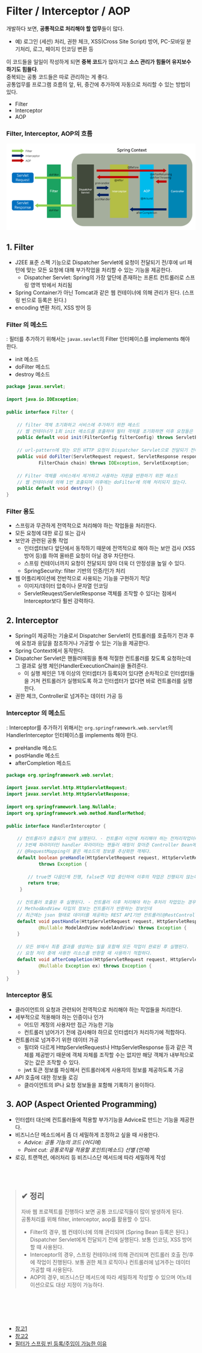
# Filter / Interceptor / AOP

개발하다 보면, **공통적으로 처리해야 할 업무**들이 많다.  
- 예) 로그인 (세션) 처리, 권한 체크, XSS(Cross Site Script) 방어, PC-모바일 분기처리, 로그, 페이지 인코딩 변환 등

이 코드들을 일일이 작성하게 되면 **중복 코드**가 많아지고 **소스 관리가 힘들어 유지보수 하기도 힘들다**.  
중복되는 공통 코드들은 따로 관리하는 게 좋다.  
공통업무를 프로그램 흐름의 앞, 뒤, 중간에 추가하여 자동으로 처리할 수 있는 방법이 있다.
- Filter
- Interceptor
- AOP

### Filter, Interceptor, AOP의 흐름
![FLOW](https://github.com/ChaerinYu/Today-I-Learned/raw/main/Spring/images/filterinterceptoraop.png)




## 1. Filter
- J2EE 표준 스펙 기능으로 Dispatcher Servlet에 요청이 전달되기 전/후에 url 패턴에 맞는 모든 요청에 대해 부가작업을 처리할 수 있는 기능을 제공한다.
  - Dispatcher Servlet: Spring의 가장 앞단에 존재하는 프론트 컨트롤러로 스프링 영역 밖에서 처리됨
- Spring Container가 아닌 Tomcat과 같은 웹 컨테이너에 의해 관리가 된다. (스프링 빈으로 등록은 된다.)
- encoding 변환 처리, XSS 방어 등

### Filter 의 메소드
: 필터를 추가하기 위해서는 `javax.sevlet`의 Filter 인터페이스를 implements 해야 한다.
- init 메소드
- doFilter 메소드
- destroy 메소드

``` java
package javax.servlet;

import java.io.IOException;

public interface Filter {

    // filter 객체 초기화하고 서비스에 추가하기 위한 메소드
    // 웹 컨테이너가 1회 init 메소드를 호출하여 필터 객체를 초기화하면 이후 요청들은 doFilter를 통해 처리된다.
    public default void init(FilterConfig filterConfig) throws ServletException {}

    // url-pattern에 맞는 모든 HTTP 요청이 Dispatcher Servlet으로 전달되기 전에 웹 컨테이너에 의해 실행되는 메소드
    public void doFilter(ServletRequest request, ServletResponse response,
            FilterChain chain) throws IOException, ServletException;

    // Filter 객체를 서비스에서 제거하고 사용하는 자원을 반환하기 위한 메소드
    // 웹 컨테이너에 의해 1번 호출되며 이후에는 doFilter에 의해 처리되지 않는다.
    public default void destroy() {}
}
```

### Filter 용도
- 스프링과 무관하게 전역적으로 처리해야 하는 작업들을 처리한다.
- 모든 요청에 대한 로깅 또는 감사
- 보안과 관련된 공통 작업
  - 인터셉터보다 앞단에서 동작하기 때문에 전역적으로 해야 하는 보안 검사 (XSS 방어 등)를 하여 올바른 요청이 아닐 경우 차단한다.
  - 스프링 컨테이너까지 요청이 전달되지 않아 더욱 더 안정성을 높일 수 있다.
  - SpringSecurity: filter 기반의 인증/인가 처리
- 웹 어플리케이션에 전반적으로 사용되는 기능을 구현하기 적당
  - 이미지/데이터 압축이나 문자열 인코딩
  - ServletReuqest/ServletResponse 객체를 조작할 수 있다는 점에서 Interceptor보다 훨씬 강력하다.




## 2. Interceptor
- Spring이 제공하는 기술로서 Dispatcher Servlet이 컨트롤러를 호출하기 전과 후에 요청과 응답을 참조하거나 가공할 수 있는 기능을 제공한다.
- Spring Context에서 동작한다.
- Dispatcher Servlet은 핸들러매핑을 통해 적절한 컨트롤러를 찾도록 요청하는데 그 결과로 실행 체인(HandlerExecutionChain)을 돌려준다.
  - 이 실행 체인은 1개 이상의 인터셉터가 등록되어 있다면 순차적으로 인터셉터들을 거쳐 컨트롤러가 실행되도록 하고 인터셉터가 없다면 바로 컨트롤러를 실행한다.
- 권한 체크, Controller로 넘겨주는 데이터 가공 등

### Interceptor 의 메소드
: Interceptor를 추가하기 위해서는 `org.springframework.web.servlet`의 HandlerInterceptor 인터페이스를 implements 해야 한다.
- preHandle 메소드
- postHandle 메소드
- afterCompletion 메소드

``` java
package org.springframework.web.servlet;

import javax.servlet.http.HttpServletRequest;
import javax.servlet.http.HttpServletResponse;

import org.springframework.lang.Nullable;
import org.springframework.web.method.HandlerMethod;

public interface HandlerInterceptor {

    // 컨트롤러가 호출되기 전에 실행된다. - 컨트롤러 이전에 처리해야 하는 전처리작업이나 요청정보를 가공하거나 추가하는 경우에 사용한다.
    // 3번째 파라미터인 handler 파라미터는 핸들러 매핑이 찾아준 Controller Bean에 매핑되는 HandlerMethod라는 새로운 타입의 객체로서
    // @RequestMapping이 붙은 메소드의 정보를 추상화한 객체다.
    default boolean preHandle(HttpServletRequest request, HttpServletResponse response, Object handler)
			throws Exception {

        // true면 다음단계 진행, false면 작업 중단하여 이후의 작업은 진행되지 않는다.
        return true;
     }
	
    // 컨트롤러 호출된 후 실행된다. - 컨트롤러 이후 처리해야 하는 후처리 작업있는 경우 사용한다.
    // MethodAndView 타입의 정보는 컨트롤러가 반환하는 정보인데 
    // 최근에는 json 형태로 데이터를 제공하는 REST API기반 컨트롤러(@RestController)를 만들면서 자주 사용되지 않는다.
    default void postHandle(HttpServletRequest request, HttpServletResponse response, Object handler,
            @Nullable ModelAndView modelAndView) throws Exception {
    }
    
    // 모든 뷰에서 최종 결과를 생성하는 일을 포함해 모든 작업이 완료된 후 실행된다.
    // 요청 처리 중에 사용한 리소스를 반환할 때 사용하기 적합하다.
    default void afterCompletion(HttpServletRequest request, HttpServletResponse response, Object handler,
            @Nullable Exception ex) throws Exception {
    }
}
```

### Interceptor 용도
- 클라이언트의 요청과 관련되어 전역적으로 처리해야 하는 작업들을 처리한다.
- 세부적으로 적용해야 하는 인증이나 인가
  - 어드민 계정의 사용자만 접근 가능한 기능
  - 컨트롤러 넘어가기 전에 검사해야 하므로 인터셉터가 처리하기에 적합하다.
- 컨트롤러로 넘겨주기 위한 데이터 가공
  - 필터와 다르게 HttpServletRequest나 HttpServletResponse 등과 같은 객체를 제공받기 때문에 객체 자체를 조작할 수는 없지만
    해당 객체가 내부적으로 갖는 값은 조작할 수 있다.
  - jwt 토큰 정보를 파싱해서 컨트롤러에게 사용자의 정보를 제공하도록 가공
- API 호출에 대한 정보들 로깅
  - 클라이언트의 IP나 요청 정보들을 포함해 기록하기 용이하다.


## 3. AOP (Aspect Oriented Programming)
- 인터셉터 대신에 컨트롤러들에 적용할 부가기능을 Advice로 만드는 기능을 제공한다.
- 비즈니스단 메소드에서 좀 더 세밀하게 조정하고 싶을 때 사용한다.
  - *Advice: 공통 기능의 코드 (어디에)*
  - *Point cut: 공통로직을 적용할 포인트(메소드) 선별 (언제)*
- 로깅, 트랜잭션, 에러처리 등 비즈니스단 메서드에 따라 세밀하게 작성


<br/><br/>


> ## ✔ 정리
> 자바 웹 프로젝트를 진행하다 보면 공통 코드/로직들이 많이 발생하게 된다.  
> 공통처리를 위해 filter, interceptor, aop를 활용할 수 있다.  
> - Filter의 경우, 웹 컨테이너에 의해 관리되며 (Spring Bean 등록은 된다.) Dispatcher Servlet에게 전달되기 전에 실행된다. 보통 인코딩, XSS 방어할 때 사용된다.   
> - Interceptor의 경우, 스프링 컨테이너에 의해 관리되며 컨트롤러 호출 전/후에 작업이 진행된다. 보통 권한 체크 로직이나 컨트롤러에 넘겨주는 데이터 가공할 때 사용된다.
> - AOP의 경우, 비즈니스단 메서드에 따라 세밀하게 작성할 수 있으며 어노테이션으로도 대상 지정이 가능하다.



<br/><br/><br/><br/>

- [참고1](https://goddaehee.tistory.com/154)
- [참고2](https://mangkyu.tistory.com/173)
- [필터가 스프링 빈 등록/주입이 가능한 이유](https://mangkyu.tistory.com/221)
